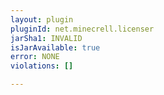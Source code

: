 ```yaml
---
layout: plugin
pluginId: net.minecrell.licenser
jarSha1: INVALID
isJarAvailable: true
error: NONE
violations: []

---
```

